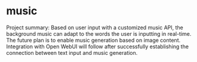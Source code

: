 # music
  
  Project summary: Based on user input with a customized music API, the background music can adapt to the words the user is inputting in real-time. The future plan is to enable music generation based on image content. Integration with Open WebUI will follow after successfully establishing the connection between text input and music generation.
